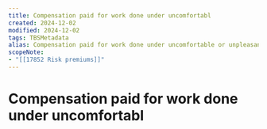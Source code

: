 ```yaml
---
title: Compensation paid for work done under uncomfortabl
created: 2024-12-02
modified: 2024-12-02
tags: TBSMetadata
alias: Compensation paid for work done under uncomfortable or unpleasant conditions or for work which endangers the life of an employee.
scopeNote:
- "[[17852 Risk premiums]]"
---
```

# Compensation paid for work done under uncomfortabl
